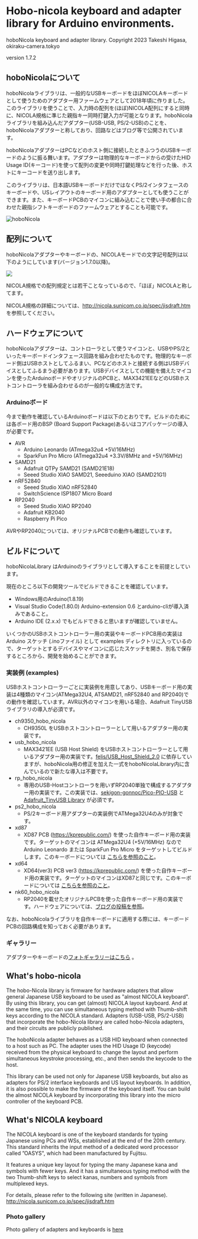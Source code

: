 # Hobo-nicola keyboard and adapter library for Arduino environments.

hoboNicola keyboard and adapter library.  Copyright 2023 Takeshi Higasa, okiraku-camera.tokyo

version 1.7.2

## hoboNicolaについて 

hoboNicolaライブラリは、一般的なUSBキーボードをほぼNICOLAキーボードとして使うためのアダプター用ファームウェアとして2018年頃に作りました。このライブラリを使うことで、入力時の配列を(ほぼ)NICOLA配列にすると同時に、NICOLA規格に準じた親指キー同時打鍵入力が可能となります。hoboNicolaライブラリを組み込んだアダプター(USB-USB, PS/2-USB)のことを、hoboNicolaアダプターと称しており、回路などはブログ等で公開されています。

hoboNicolaアダプターはPCなどのホスト側に接続したときふつうのUSBキーボードのように振る舞います。アダプターは物理的なキーボードからの受けたHID Usage ID(キーコード)を使って配列の変更や同時打鍵処理などを行った後、ホストにキーコードを送り出します。

このライブラリは、日本語USBキーボードだけではなくPS/2インタフェースのキーボードや、USレイアウトのキーボード用のアダプターとしても使うことができます。また、キーボードPCBのマイコンに組み込むことで使い手の都合に合わせた親指シフトキーボードのファームウェアとすることも可能です。

![hoboNicola](./assets/images/hoboNicola_adapter_keyboard.png)


## 配列について
hoboNicolaアダプターやキーボードの、NICOLAモードでの文字記号配列は以下のようにしています(バージョン1.7.0以降)。

![](./assets/images/hoboNicola_basic_layout_170s.png)

NICOLA規格での配列規定とは若干ことなっているので、「ほぼ」NICOLAと称してます。

NICOLA規格の詳細については、http://nicola.sunicom.co.jp/spec/jisdraft.htm を参照してください。


## ハードウェアについて
hoboNicolaアダプターは、コントローラとして使うマイコンと、USBやPS/2といったキーボードインタフェース回路を組み合わせたものです。物理的なキーボード側はUSBホストとしてふるまい、PCなどのホストと接続する側はUSBデバイスとしてふるまう必要があります。USBデバイスとしての機能を備えたマイコンを使ったArduinoボードやオリジナルのPCBと、MAX3421EEなどのUSBホストコントローラを組み合わせるのが一般的な構成方法です。

### Arduinoボード
今まで動作を確認しているArduinoボードは以下のとおりです。ビルドのためには各ボード用のBSP (Board Support Package)あるいはコアパッケージの導入が必要です。

* AVR
  * Arduino Leonardo (ATmega32u4 +5V/16MHz)
  * SparkFun Pro Micro (ATmega32u4 +3.3V/8MHz and +5V/16MHz)
* SAMD21
  * Adafruit QTPy SAMD21 (SAMD21E18)
  * Seeed Studio XIAO SAMD21, Seeeduino XIAO (SAMD21G1)
* nRF52840
  * Seeed Studio XIAO nRF52840
  * SwitchScience ISP1807 Micro Board
* RP2040
  * Seeed Studio XIAO RP2040
  * Adafruit KB2040
  * Raspberry Pi Pico

AVRやRP2040については、オリジナルPCBでの動作も確認しています。

## ビルドについて

hoboNicolaLibrary はArduinoのライブラリとして導入することを前提としています。

現在のところ以下の開発ツールでビルドできることを確認しています。
* Windows用のArduino(1.8.19) 
* Visual Studio Code(1.80.0) Arduino-extension 0.6 とarduino-cliが導入済みであること。
* Arduino IDE (2.x.x) でもビルドできると思いますが確認していません。

いくつかのUSBホストコントローラー用の実装やキーボードPCB用の実装は Arduino スケッチ (.inoファイル) として examples ディレクトリに入っているので、ターゲットとするデバイスやマイコンに応じたスケッチを開き、別名で保存するところから、開発を始めることができます。

### 実装例 (examples)

USBホストコントローラーごとに実装例を用意してあり、USBキーボード用の実装は4種類のマイコン(ATMega32U4, ATSAMD21, nRF52840 and RP2040)での動作を確認しています。AVR以外のマイコンを用いる場合、Adafruit TinyUSB ライブラリの導入が必須です。

* ch9350_hobo_nicola	
  * CH9350L をUSBホストコントローラーとして用いるアダプター用の実装です。
* usb_hobo_nicola
  * MAX3421EE (USB Host Shield) をUSBホストコントローラーとして用いるアダプター用の実装です。[felis/USB_Host_Shield_2.0](https://github.com/felis/USB_Host_Shield_2.0) に依存していますが、hoboNicola用の修正を加えた一式をhoboNicolaLibrary内に含んでいるので新たな導入は不要です。
* rp_hobo_nicola
  * 専用のUSB-Hostコントローラを用いずRP2040単独で構成するアダプター用の実装です。この実装では、[sekigon-gonnoc/Pico-PIO-USB](https://github.com/sekigon-gonnoc/Pico-PIO-USB) と [Adafruit_TinyUSB Library](https://github.com/adafruit/Adafruit_TinyUSB_Arduino) が必須です。
* ps2_hobo_nicola
  * PS/2キーボード用アダプターの実装例でATMega32U4のみが対象です。
* xd87
  * XD87 PCB (https://kprepublic.com/) を使った自作キーボード用の実装です。ターゲットのマイコンは ATMega32U4 (+5V/16MHz) なので Arduino Leonardo または SparkFun Pro Micro をターゲットしてビルドします。このキーボードについては [こちらを参照のこと](./assets/xd87.md)。
* xd64
  * XD64(ver3) PCB ver3 (https://kprepublic.com/) を使った自作キーボード用の実装です。ターゲットのマイコンはXD87と同じです。このキーボードについては [こちらを参照のこと](./assets/xd64.md)。
*	nk60_hobo_nicola
	* RP2040を載せたオリジナルPCBを使った自作キーボード用の実装です。ハードウェアについては、[ブログの投稿を参照](https://okiraku-camera.tokyo/blog/?p=16074)。

なお、hoboNicolaライブラリを自作キーボードに適用する際には、キーボードPCBの回路構成を知っておく必要があります。

### ギャラリー

アダプターやキーボードの[フォトギャラリーはこちら](./assets/hobonicola_gallery.md) 。

## What's hobo-nicola 

The hobo-Nicola library is firmware for hardware adapters that allow general Japanese USB keyboard to be used as "almost NICOLA keyboard". By using this library, you can get (almost) NICOLA layout kayboard. And at the same time, you can use simultaneous typing method with Thumb-shift keys according to the NICOLA standard. Adapters (USB-USB, PS/2-USB) that incorporate the hobo-Nicola library are called hobo-Nicola adapters, and their circuits are publicly published.

The hoboNicola adapter behaves as a USB HID keyboard when connected to a host such as PC. The adapter uses the HID Usage ID (keycode) received from the physical keyboard to change the layout and perform simultaneous keystroke processing, etc., and then sends the keycode to the host.

This library can be used not only for Japanese USB keyboards, but also as adapters for PS/2 interface keyboards and US layout keyboards. In addition, it is also possible to make the firmware of the keyboard itself. You can build the almost NICOLA keyboard by incorporating this library into the micro controller of the keyboard PCB.

## What's NICOLA keyboard

The NICOLA keyboard is one of the keyboard standards for typing Japanese using PCs and WSs, established at the end of the 20th century. This standard inherits the input method of a dedicated word processor called ”OASYS", which had been manufactured by Fujitsu.

It features a unique key layout for typing the many Japanese kana and symbols with fewer keys. And it has a simultaneous typing method with the two Thumb-shift keys to select kanas, numbers and symbols from multiplexed keys.

For details, please refer to the following site (written in Japanese). http://nicola.sunicom.co.jp/spec/jisdraft.htm

### Photo gallery

Photo gallery of adapters and keyboards is [here](./assets/hobonicola_gallery.md) 




